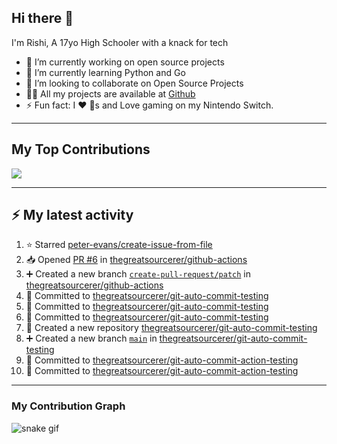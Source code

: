 ## Hi there 👋

I'm Rishi, A 17yo High Schooler with a knack for tech

- 🔭 I’m currently working on open source projects
- 🌱 I’m currently learning Python and Go
- 👯 I’m looking to collaborate on Open Source Projects
- 👨‍💻 All my projects are available at [Github](https://github.com/thegreatsourcerer)
- ⚡ Fun fact: I ❤️ 🐶s and Love gaming on my Nintendo Switch.

---

## My Top Contributions

![](https://github-contributor-stats.vercel.app/api?username=thegreatsourcerer&limit=5&theme=dark&combine_all_yearly_contributions=true)


---

## :zap: My latest activity

<!--START_SECTION:activity-->
1. ⭐ Starred [peter-evans/create-issue-from-file](https://github.com/peter-evans/create-issue-from-file)
2. 📥 Opened [PR #6](https://github.com/thegreatsourcerer/github-actions/pull/6) in [thegreatsourcerer/github-actions](https://github.com/thegreatsourcerer/github-actions)
3. ➕ Created a new branch [`create-pull-request/patch`](https://github.com/thegreatsourcerer/github-actions/tree/create-pull-request/patch) in [thegreatsourcerer/github-actions](https://github.com/thegreatsourcerer/github-actions)
4. 📝 Committed to [thegreatsourcerer/git-auto-commit-testing](https://github.com/thegreatsourcerer/git-auto-commit-testing/commit/871b9a71ae4e97d8ee31b148ad3c4f463f4d617d)
5. 📝 Committed to [thegreatsourcerer/git-auto-commit-testing](https://github.com/thegreatsourcerer/git-auto-commit-testing/commit/d3d4a78c3152b3fe76a8f2c4f6f0c15ef5cb420e)
6. 📝 Committed to [thegreatsourcerer/git-auto-commit-testing](https://github.com/thegreatsourcerer/git-auto-commit-testing/commit/777d589623dd12c8e7181d4f503b8aedf9023b83)
7. 🎉 Created a new repository [thegreatsourcerer/git-auto-commit-testing](https://github.com/thegreatsourcerer/git-auto-commit-testing)
8. ➕ Created a new branch [`main`](https://github.com/thegreatsourcerer/git-auto-commit-testing/tree/main) in [thegreatsourcerer/git-auto-commit-testing](https://github.com/thegreatsourcerer/git-auto-commit-testing)
9. 📝 Committed to [thegreatsourcerer/git-auto-commit-action-testing](https://github.com/thegreatsourcerer/git-auto-commit-action-testing/commit/8dd9b00e4b8f2faa2f7156a993e371d52fc1f7f0)
10. 📝 Committed to [thegreatsourcerer/git-auto-commit-action-testing](https://github.com/thegreatsourcerer/git-auto-commit-action-testing/commit/e7f601ff41fc42412cec56fd15266b43a2f9c27e)
<!--END_SECTION:activity-->

---

### My Contribution Graph

![snake gif](https://github.com/thegreatsourcerer/thegreatsourcerer/blob/output/ocean.gif)

